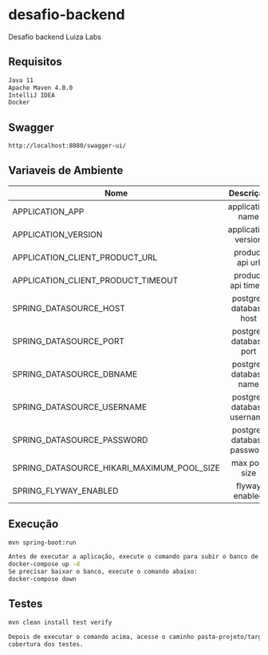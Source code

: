 # desafio-backend
Desafio backend Luiza Labs

## Requisitos
```sh
Java 11
Apache Maven 4.0.0
IntelliJ IDEA
Docker
```

## Swagger

```sh
http://localhost:8080/swagger-ui/
```

## Variaveis de Ambiente
| Nome | Descrição | Valor Padrão |
|------|:---------:|-------------:|
| APPLICATION_APP |  application name | `Desafio-Backend` |
| APPLICATION_VERSION |  application version | `1.0.0` |
| APPLICATION_CLIENT_PRODUCT_URL |  product api url | `http://challenge-api.luizalabs.com/api` |
| APPLICATION_CLIENT_PRODUCT_TIMEOUT |  product api timeot | `10000` |
| SPRING_DATASOURCE_HOST |  postgres database host | `localhost` |
| SPRING_DATASOURCE_PORT |  postgres database port | `5432` |
| SPRING_DATASOURCE_DBNAME |  postgres database name | `desafio` |
| SPRING_DATASOURCE_USERNAME |  postgres database username | `desafio` |
| SPRING_DATASOURCE_PASSWORD |  postgres database password | `desafio` |
| SPRING_DATASOURCE_HIKARI_MAXIMUM_POOL_SIZE |  max pool size | `10` |
| SPRING_FLYWAY_ENABLED |  flyway enabled | `true` |

## Execução

```sh
mvn spring-boot:run

Antes de executar a aplicação, execute o comando para subir o banco de dados:
docker-compose up -d
Se precisar baixar o banco, execute o comando abaixo:
docker-compose down
```

## Testes

```sh
mvn clean install test verify

Depois de executar o comando acima, acesse o caminho pasta-projeto/target/site/jacoco/index.html para verificar a 
cobertura dos testes.
```

